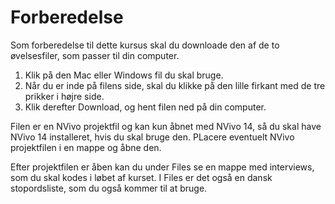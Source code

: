 # Forberedelse
Som forberedelse til dette kursus skal du downloade den af de to øvelsesfiler, som passer til din computer.
1. Klik på den Mac eller Windows fil du skal bruge.
2. Når du er inde på filens side, skal du klikke på den lille firkant med de tre prikker i højre side.
3. Klik derefter Download, og hent filen ned på din computer.

Filen er en NVivo projektfil og kan kun åbnet med NVivo 14, så du skal have NVivo 14 installeret, hvis du skal bruge den.
PLacere eventuelt NVivo projektfilen i en mappe og åbne den.

Efter projektfilen er åben kan du under Files se en mappe med interviews, som du skal kodes i løbet af kurset. I Files er det også en dansk stopordsliste, som du også kommer til at bruge.
